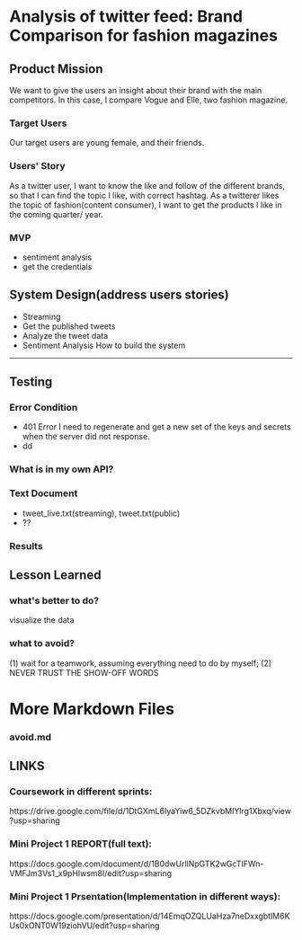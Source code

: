 Analysis of twitter feed: Brand Comparison for fashion magazines
=========================
Product Mission
-----------------
We want to give the users an insight about their brand with the main competitors. In this case, I compare Vogue and Elle, two fashion magazine. 
### Target Users
Our target users are young female, and their friends.
### Users' Story
As a twitter user, I want to know the like and follow of the different brands, so that I can find the topic I like, with correct hashtag. As a twitterer likes the topic of fashion(content consumer), I want to get the products I like in the coming quarter/ year.
### MVP
* sentiment analysis
* get the credentials

System Design(address users stories)
-------------------------------------
* Streaming
* Get the published tweets
* Analyze the tweet data
* Sentiment Analysis 
How to build the system
------------------------
Testing
-------
### Error Condition
* 401 Error
I need to regenerate and get a new set of the keys and secrets when the server did not response.
* dd
### What is in my own API?
### Text Document
* tweet_live.txt(streaming), tweet.txt(public)
* ??
### Results
Lesson Learned
-----------------
### what's better to do?
visualize the data
### what to avoid?
<p>(1) wait for a teamwork, assuming everything need to do by myself;
(2) NEVER TRUST THE SHOW-OFF WORDS<p>
  
More Markdown Files
=======================

### avoid.md

  
LINKS
---------------------
### Coursework in different sprints: 
<p> https://drive.google.com/file/d/1DtGXmL6IyaYiw6_5DZkvbMIYlrg1Xbxq/view?usp=sharing <p>  

### Mini Project 1 REPORT(full text): 
<p> https://docs.google.com/document/d/1B0dwUrllNpGTK2wGcTIFWn-VMFJm3Vs1_x9pHlwsm8I/edit?usp=sharing <p> 

### Mini Project 1 Prsentation(Implementation in different ways): 
<p> https://docs.google.com/presentation/d/14EmqOZQLUaHza7neDxxgbtlM6KUs0xONT0W19ziohVU/edit?usp=sharing <p>
